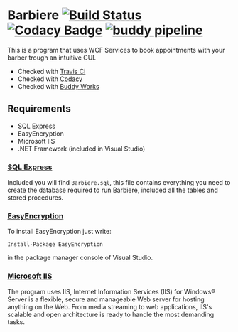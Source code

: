 # Barbiere [![Build Status](https://travis-ci.org/tiaringhio/Barbiere_WCF.svg?branch=master)](https://travis-ci.org/tiaringhio/Barbiere_WCF) [![Codacy Badge](https://api.codacy.com/project/badge/Grade/33ce920e933a454488a97253412cf862)](https://www.codacy.com/manual/tiaringhio/Barbiere_WCF?utm_source=github.com&amp;utm_medium=referral&amp;utm_content=tiaringhio/Barbiere_WCF&amp;utm_campaign=Badge_Grade) [![buddy pipeline](https://app.buddy.works/mattiaricci000/barbiere-wcf/pipelines/pipeline/209265/badge.svg?token=b352d09ea8d3f10aca20d9070ee6d9924cae29eb7626929fbee30959f5a9844a "buddy pipeline")](https://app.buddy.works/mattiaricci000/barbiere-wcf/pipelines/pipeline/209265)
 This is a program that uses WCF Services to book appointments with your barber trough an intuitive GUI.
 
 - Checked with [Travis Ci](https://travis-ci.org/)
 - Checked with [Codacy](https://app.codacy.com)
 - Checked with [Buddy Works](https://buddy.works)
 
## Requirements
- SQL Express
- EasyEncryption
- Microsoft IIS
- .NET Framework (included in Visual Studio)

### [SQL Express](https://www.microsoft.com/en-us/sql-server/sql-server-editions-express)
Included you will find  `Barbiere.sql`, this file contains everything you need  to create the database required to run Barbiere, included all the tables and stored procedures.

### [EasyEncryption](https://github.com/polischuk/EasyEncryption)
 To install EasyEncryption just write:
 
 `Install-Package EasyEncryption`
 
 in the package manager console of Visual Studio.
 ### [Microsoft IIS](https://www.iis.net/)

The program uses IIS, Internet Information Services (IIS) for Windows® Server is a flexible, secure and manageable Web server for hosting anything on the Web. From media streaming to web applications, IIS's scalable and open architecture is ready to handle the most demanding tasks.
